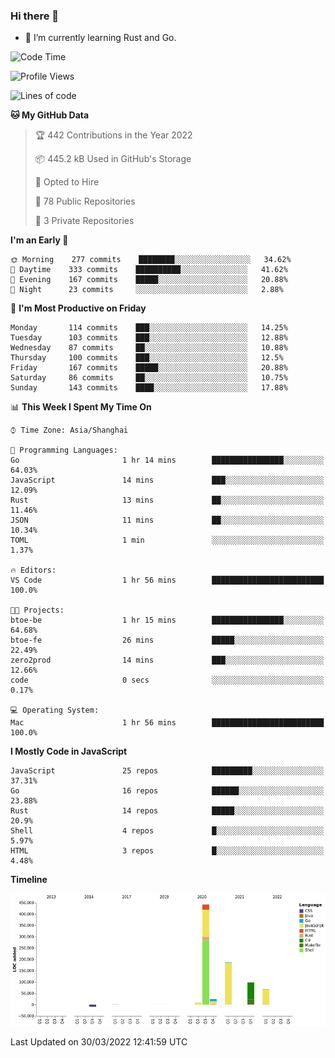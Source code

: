 ### Hi there 👋

- 🌱 I’m currently learning Rust and Go.

<!--START_SECTION:waka-->
![Code Time](http://img.shields.io/badge/Code%20Time-314%20hrs%2010%20mins-blue)

![Profile Views](http://img.shields.io/badge/Profile%20Views-0-blue)

![Lines of code](https://img.shields.io/badge/From%20Hello%20World%20I%27ve%20Written-826%20Thousand%20lines%20of%20code-blue)

**🐱 My GitHub Data** 

> 🏆 442 Contributions in the Year 2022
 > 
> 📦 445.2 kB Used in GitHub's Storage 
 > 
> 💼 Opted to Hire
 > 
> 📜 78 Public Repositories 
 > 
> 🔑 3 Private Repositories  
 > 
**I'm an Early 🐤** 

```text
🌞 Morning    277 commits    ████████░░░░░░░░░░░░░░░░░   34.62% 
🌆 Daytime    333 commits    ██████████░░░░░░░░░░░░░░░   41.62% 
🌃 Evening    167 commits    █████░░░░░░░░░░░░░░░░░░░░   20.88% 
🌙 Night      23 commits     ░░░░░░░░░░░░░░░░░░░░░░░░░   2.88%

```
📅 **I'm Most Productive on Friday** 

```text
Monday       114 commits    ███░░░░░░░░░░░░░░░░░░░░░░   14.25% 
Tuesday      103 commits    ███░░░░░░░░░░░░░░░░░░░░░░   12.88% 
Wednesday    87 commits     ██░░░░░░░░░░░░░░░░░░░░░░░   10.88% 
Thursday     100 commits    ███░░░░░░░░░░░░░░░░░░░░░░   12.5% 
Friday       167 commits    █████░░░░░░░░░░░░░░░░░░░░   20.88% 
Saturday     86 commits     ██░░░░░░░░░░░░░░░░░░░░░░░   10.75% 
Sunday       143 commits    ████░░░░░░░░░░░░░░░░░░░░░   17.88%

```


📊 **This Week I Spent My Time On** 

```text
⌚︎ Time Zone: Asia/Shanghai

💬 Programming Languages: 
Go                       1 hr 14 mins        ████████████████░░░░░░░░░   64.03% 
JavaScript               14 mins             ███░░░░░░░░░░░░░░░░░░░░░░   12.09% 
Rust                     13 mins             ██░░░░░░░░░░░░░░░░░░░░░░░   11.46% 
JSON                     11 mins             ██░░░░░░░░░░░░░░░░░░░░░░░   10.34% 
TOML                     1 min               ░░░░░░░░░░░░░░░░░░░░░░░░░   1.37%

🔥 Editors: 
VS Code                  1 hr 56 mins        █████████████████████████   100.0%

🐱‍💻 Projects: 
btoe-be                  1 hr 15 mins        ████████████████░░░░░░░░░   64.68% 
btoe-fe                  26 mins             █████░░░░░░░░░░░░░░░░░░░░   22.49% 
zero2prod                14 mins             ███░░░░░░░░░░░░░░░░░░░░░░   12.66% 
code                     0 secs              ░░░░░░░░░░░░░░░░░░░░░░░░░   0.17%

💻 Operating System: 
Mac                      1 hr 56 mins        █████████████████████████   100.0%

```

**I Mostly Code in JavaScript** 

```text
JavaScript               25 repos            █████████░░░░░░░░░░░░░░░░   37.31% 
Go                       16 repos            ██████░░░░░░░░░░░░░░░░░░░   23.88% 
Rust                     14 repos            █████░░░░░░░░░░░░░░░░░░░░   20.9% 
Shell                    4 repos             █░░░░░░░░░░░░░░░░░░░░░░░░   5.97% 
HTML                     3 repos             █░░░░░░░░░░░░░░░░░░░░░░░░   4.48%

```


**Timeline**

![Chart not found](https://raw.githubusercontent.com/elton/elton/main/charts/bar_graph.png) 


 Last Updated on 30/03/2022 12:41:59 UTC
<!--END_SECTION:waka-->

<!--
**elton/elton** is a ✨ _special_ ✨ repository because its `README.md` (this file) appears on your GitHub profile.

Here are some ideas to get you started:

- 🔭 I’m currently working on ...
- 🌱 I’m currently learning ...
- 👯 I’m looking to collaborate on ...
- 🤔 I’m looking for help with ...
- 💬 Ask me about ...
- 📫 How to reach me: ...
- 😄 Pronouns: ...
- ⚡ Fun fact: ...
-->
